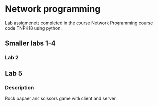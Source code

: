 # Network programming
Lab assigmenets completed in the course Network Programming course code TNPK18 using python.

## Smaller labs 1-4
###  Lab 2





## Lab 5 
### Description
Rock papaer and scissors game with client and server.
